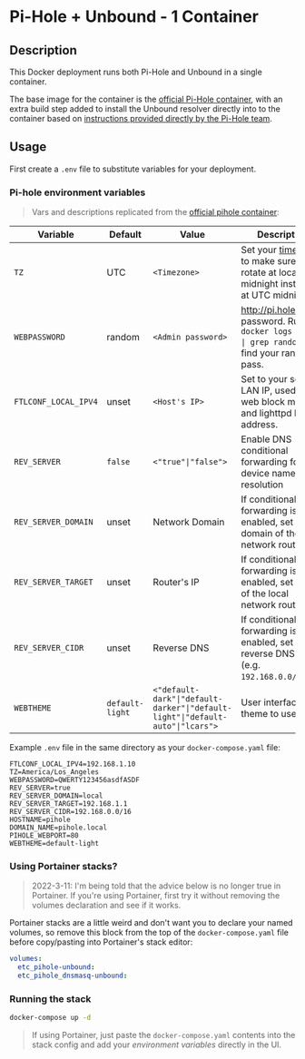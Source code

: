 # Pi-Hole + Unbound - 1 Container

## Description

This Docker deployment runs both Pi-Hole and Unbound in a single container.

The base image for the container is the [official Pi-Hole container](https://hub.docker.com/r/pihole/pihole), with an extra build step added to install the Unbound resolver directly into to the container based on [instructions provided directly by the Pi-Hole team](https://docs.pi-hole.net/guides/unbound/).

## Usage

First create a `.env` file to substitute variables for your deployment.

### Pi-hole environment variables

> Vars and descriptions replicated from the [official pihole container](https://github.com/pi-hole/docker-pi-hole/#environment-variables):

| Variable             | Default         | Value                                                                          | Description                                                                                                                                              |
|----------------------|-----------------|--------------------------------------------------------------------------------|----------------------------------------------------------------------------------------------------------------------------------------------------------|
| `TZ`                 | UTC             | `<Timezone>`                                                                   | Set your [timezone](https://en.wikipedia.org/wiki/List_of_tz_database_time_zones) to make sure logs rotate at local midnight instead of at UTC midnight. |
| `WEBPASSWORD`        | random          | `<Admin password>`                                                             | http://pi.hole/admin password. Run `docker logs pihole \| grep random` to find your random pass.                                                         |
| `FTLCONF_LOCAL_IPV4` | unset           | `<Host's IP>`                                                                  | Set to your server's LAN IP, used by web block modes and lighttpd bind address.                                                                          |
| `REV_SERVER`         | `false`         | `<"true"\|"false">`                                                            | Enable DNS conditional forwarding for device name resolution                                                                                             |
| `REV_SERVER_DOMAIN`  | unset           | Network Domain                                                                 | If conditional forwarding is enabled, set the domain of the local network router                                                                         |
| `REV_SERVER_TARGET`  | unset           | Router's IP                                                                    | If conditional forwarding is enabled, set the IP of the local network router                                                                             |
| `REV_SERVER_CIDR`    | unset           | Reverse DNS                                                                    | If conditional forwarding is enabled, set the reverse DNS zone (e.g. `192.168.0.0/24`)                                                                   |
| `WEBTHEME`           | `default-light` | `<"default-dark"\|"default-darker"\|"default-light"\|"default-auto"\|"lcars">` | User interface theme to use.                                                                                                                             |

Example `.env` file in the same directory as your `docker-compose.yaml` file:

```
FTLCONF_LOCAL_IPV4=192.168.1.10
TZ=America/Los_Angeles
WEBPASSWORD=QWERTY123456asdfASDF
REV_SERVER=true
REV_SERVER_DOMAIN=local
REV_SERVER_TARGET=192.168.1.1
REV_SERVER_CIDR=192.168.0.0/16
HOSTNAME=pihole
DOMAIN_NAME=pihole.local
PIHOLE_WEBPORT=80
WEBTHEME=default-light
```

### Using Portainer stacks?

> 2022-3-11: I'm being told that the advice below is no longer true in Portainer. If you're using Portainer, first try it without removing the volumes declaration and see if it works.

Portainer stacks are a little weird and don't want you to declare your named volumes, so remove this block from the top of the `docker-compose.yaml` file before copy/pasting into Portainer's stack editor:

```yaml
volumes:
  etc_pihole-unbound:
  etc_pihole_dnsmasq-unbound:
```

### Running the stack

```bash
docker-compose up -d
```

> If using Portainer, just paste the `docker-compose.yaml` contents into the stack config and add your *environment variables* directly in the UI.
